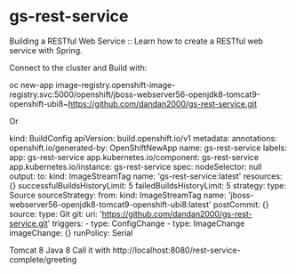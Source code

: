 # gs-rest-service
Building a RESTful Web Service :: Learn how to create a RESTful web service with Spring.

Connect to the cluster and Build with: 

oc new-app image-registry.openshift-image-registry.svc:5000/openshift/jboss-webserver56-openjdk8-tomcat9-openshift-ubi8~https://github.com/dandan2000/gs-rest-service.git

Or

kind: BuildConfig
apiVersion: build.openshift.io/v1
metadata:
  annotations:
    openshift.io/generated-by: OpenShiftNewApp
  name: gs-rest-service
  labels:
    app: gs-rest-service
    app.kubernetes.io/component: gs-rest-service
    app.kubernetes.io/instance: gs-rest-service
spec:
  nodeSelector: null
  output:
    to:
      kind: ImageStreamTag
      name: 'gs-rest-service:latest'
  resources: {}
  successfulBuildsHistoryLimit: 5
  failedBuildsHistoryLimit: 5
  strategy:
    type: Source
    sourceStrategy:
      from:
        kind: ImageStreamTag
        name: 'jboss-webserver56-openjdk8-tomcat9-openshift-ubi8:latest'
  postCommit: {}
  source:
    type: Git
    git:
      uri: 'https://github.com/dandan2000/gs-rest-service.git'
  triggers:
    - type: ConfigChange
    - type: ImageChange
      imageChange: {}
  runPolicy: Serial

Tomcat 8 Java 8
Call it with
http://localhost:8080/rest-service-complete/greeting
